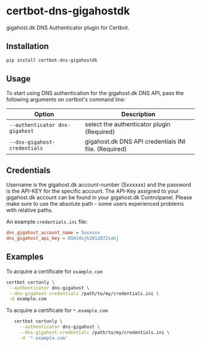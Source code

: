 # certbot-dns-gigahostdk

gigahost.dk DNS Authenticator plugin for Certbot.

## Installation

```sh
pip install certbot-dns-gigahostdk
```

## Usage

To start using DNS authentication for the gigahost.dk DNS API, pass the following arguments on certbot's command line:

| Option                         | Description                                          |
|--------------------------------|------------------------------------------------------|
| `--authenticator dns-gigahost` | select the authenticator plugin (Required)           |
| `--dns-gigahost-credentials`   | gigahost.dk DNS API credentials INI file. (Required) |

## Credentials

Username is the gigahost.dk account-number (Sxxxxxx) and the password is the API-KEY for the specific account.
The API-Key assigned to your gigahost.dk account can be found in your gigahost.dk Controlpanel.
Please make sure to use the absolute path - some users experienced problems with relative paths.

An example `credentials.ini` file:

```ini
dns_gigahost_account_name = Sxxxxxx
dns_gigahost_api_key = DSHJdsjh2812872sahj
```

## Examples

To acquire a certificate for `example.com`

```bash
certbot certonly \
 --authenticator dns-gigahost \
 --dns-gigahost-credentials /path/to/my/credentials.ini \
 -d example.com
```

To acquire a certificate for ``*.example.com``

```bash
   certbot certonly \
     --authenticator dns-gigahost \
     --dns-gigahost-credentials /path/to/my/credentials.ini \
     -d '*.example.com'
```
